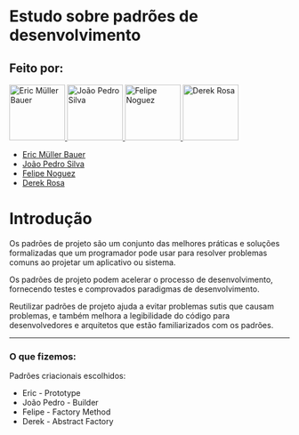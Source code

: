 
# Estudo sobre padrões de desenvolvimento

## Feito por:

<p align="left">
  <a href="https://github.com/mullerbau">
    <img src="https://github.com/mullerbau.png" width="100" alt="Eric Müller Bauer">
  </a>
  <a href="https://github.com/bigjujas">
    <img src="https://github.com/bigjujas.png" width="100" alt="João Pedro Silva">
  </a>
  <a href="https://github.com/nolipe">
    <img src="https://github.com/nolipe.png" width="100" alt="Felipe Noguez">
  </a>
  <a href="https://github.com/derekzinnn">
    <img src="https://github.com/derekzinnn.png" width="100" alt="Derek Rosa">
  </a>
</p>

- [Eric Müller Bauer](https://github.com/mullerbau)
- [João Pedro Silva](https://github.com/bigjujas)
- [Felipe Noguez](https://github.com/nolipe)
- [Derek Rosa](https://github.com/derekzinnn)


# Introdução

Os padrões de projeto são um conjunto das melhores práticas e soluções formalizadas que um programador pode usar para resolver problemas comuns ao projetar um aplicativo ou sistema.

Os padrões de projeto podem acelerar o processo de desenvolvimento, fornecendo testes e comprovados paradigmas de desenvolvimento.

Reutilizar padrões de projeto ajuda a evitar problemas sutis que causam problemas, e também melhora a legibilidade do código para desenvolvedores e arquitetos que estão familiarizados com os padrões.

---

### O que fizemos: ###

Padrões criacionais escolhidos:
 - Eric - Prototype
 - João Pedro - Builder
 - Felipe - Factory Method
 - Derek - Abstract Factory
